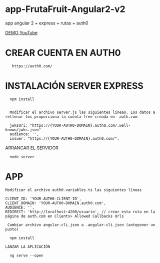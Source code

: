 # app-FrutaFruit-Angular2-v2
app angular 2 + express + rutas + auth0



[DEMO YouTube](https://www.youtube.com/watch?v=tjyIqIOivVM)


 # CREAR CUENTA EN AUTH0
    
       https://auth0.com/

# INSTALACIÓN SERVER EXPRESS
      
      npm install
      
   
      Modificar el archivo server.js las siguientes líneas. Los datos a rellenar los proporciona la cuenta free creada en  auth.com
      
      jwksUri: "https://{YOUR-AUTH0-DOMAIN}.auth0.com/.well-known/jwks.json"
      audience: '',
      issuer: "https://{YOUR-AUTH0-DOMAIN}.auth0.com/",
      
  ARRANCAR EL SERVIDOR
      
      node server
      
# APP
     
      
      
    Modificar el archivo auth0.variables.ts las siguientes líneas
    
    CLIENT_ID: 'YOUR-AUTH0-CLIENT-ID',
    CLIENT_DOMAIN: 'YOUR-AUTH0-DOMAIN.auth0.com',
    AUDIENCE: '',
    REDIRECT: 'http://localhost:4200/usuario', // crear esta ruta en la página de auth.com en Clients> Allowed Callbacks Urls
    
     Cambiar archivo angular-cli.json a .angular-cli.json (anteponer un punto)
      
      npm install
      
    LANZAR LA APLICACIÓN
    
      ng serve --open
      
      
    

